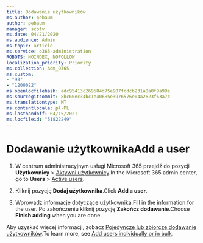 ```yaml
---
title: Dodawanie użytkowników
ms.author: pebaum
author: pebaum
manager: scotv
ms.date: 04/21/2020
ms.audience: Admin
ms.topic: article
ms.service: o365-administration
ROBOTS: NOINDEX, NOFOLLOW
localization_priority: Priority
ms.collection: Adm_O365
ms.custom:
- "93"
- "1200022"
ms.openlocfilehash: adc95413c269584d75e907fcdcb231a0a0f9a99e
ms.sourcegitcommit: 8bc60ec34bc1e40685e3976576e04a2623f63a7c
ms.translationtype: MT
ms.contentlocale: pl-PL
ms.lasthandoff: 04/15/2021
ms.locfileid: "51822249"
---
```

# <a name="add-a-user"></a><span data-ttu-id="e825f-102">Dodawanie użytkownika</span><span class="sxs-lookup"><span data-stu-id="e825f-102">Add a user</span></span>

1. <span data-ttu-id="e825f-103">W centrum administracyjnym usługi Microsoft 365 przejdź do pozycji **Użytkownicy** > [Aktywni użytkownicy](https://admin.microsoft.com/Adminportal/Home?source=applauncher#/users).</span><span class="sxs-lookup"><span data-stu-id="e825f-103">In the Microsoft 365 admin center, go to **Users** > [Active users](https://admin.microsoft.com/Adminportal/Home?source=applauncher#/users).</span></span>

2. <span data-ttu-id="e825f-104">Kliknij pozycję **Dodaj użytkownika**.</span><span class="sxs-lookup"><span data-stu-id="e825f-104">Click **Add a user**.</span></span>

3. <span data-ttu-id="e825f-105">Wprowadź informacje dotyczące użytkownika.</span><span class="sxs-lookup"><span data-stu-id="e825f-105">Fill in the information for the user.</span></span> <span data-ttu-id="e825f-106">Po zakończeniu kliknij pozycję **Zakończ dodawanie**.</span><span class="sxs-lookup"><span data-stu-id="e825f-106">Choose **Finish adding** when you are done.</span></span>

<span data-ttu-id="e825f-107">Aby uzyskać więcej informacji, zobacz [Pojedyncze lub zbiorcze dodawanie użytkowników](https://docs.microsoft.com/microsoft-365/admin/add-users/add-users).</span><span class="sxs-lookup"><span data-stu-id="e825f-107">To learn more, see [Add users individually or in bulk](https://docs.microsoft.com/microsoft-365/admin/add-users/add-users).</span></span>